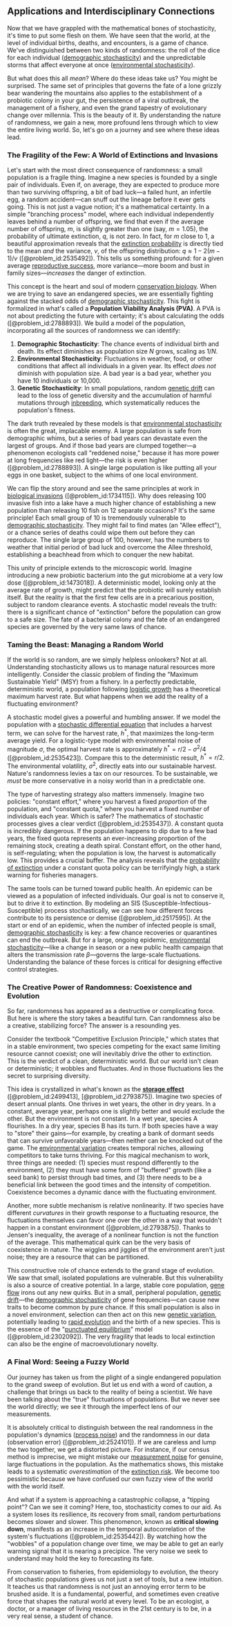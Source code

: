 ## Applications and Interdisciplinary Connections

Now that we have grappled with the mathematical bones of stochasticity, it's time to put some flesh on them. We have seen that the world, at the level of individual births, deaths, and encounters, is a game of chance. We've distinguished between two kinds of randomness: the roll of the dice for each individual ([demographic stochasticity](@article_id:146042)) and the unpredictable storms that affect everyone at once ([environmental stochasticity](@article_id:143658)).

But what does this all *mean*? Where do these ideas take us? You might be surprised. The same set of principles that governs the fate of a lone grizzly bear wandering the mountains also applies to the establishment of a probiotic colony in your gut, the persistence of a viral outbreak, the management of a fishery, and even the grand tapestry of evolutionary change over millennia. This is the beauty of it. By understanding the nature of randomness, we gain a new, more profound lens through which to view the entire living world. So, let's go on a journey and see where these ideas lead.

### The Fragility of the Few: A World of Extinctions and Invasions

Let's start with the most direct consequence of randomness: a small population is a fragile thing. Imagine a new species is founded by a single pair of individuals. Even if, on average, they are expected to produce more than two surviving offspring, a bit of bad luck—a failed hunt, an infertile egg, a random accident—can snuff out the lineage before it ever gets going. This is not just a vague notion; it's a mathematical certainty. In a simple "branching process" model, where each individual independently leaves behind a number of offspring, we find that even if the average number of offspring, $m$, is slightly greater than one (say, $m = 1.05$), the probability of ultimate extinction, $q$, is not zero. In fact, for $m$ close to $1$, a beautiful approximation reveals that the [extinction probability](@article_id:262331) is directly tied to the mean *and* the variance, $v$, of the offspring distribution: $q \approx 1 - 2(m-1)/v$ ([@problem_id:2535492]). This tells us something profound: for a given average [reproductive success](@article_id:166218), more variance—more boom and bust in family sizes—*increases* the danger of extinction.

This concept is the heart and soul of modern [conservation biology](@article_id:138837). When we are trying to save an endangered species, we are essentially fighting against the stacked odds of [demographic stochasticity](@article_id:146042). This fight is formalized in what's called a **Population Viability Analysis (PVA)**. A PVA is not about predicting the future with certainty; it's about calculating the odds ([@problem_id:2788893]). We build a model of the population, incorporating all the sources of randomness we can identify:

1.  **Demographic Stochasticity**: The chance events of individual birth and death. Its effect diminishes as population size $N$ grows, scaling as $1/N$.
2.  **Environmental Stochasticity**: Fluctuations in weather, food, or other conditions that affect all individuals in a given year. Its effect *does not* diminish with population size. A bad year is a bad year, whether you have 10 individuals or 10,000.
3.  **Genetic Stochasticity**: In small populations, random [genetic drift](@article_id:145100) can lead to the loss of genetic diversity and the accumulation of harmful mutations through [inbreeding](@article_id:262892), which systematically reduces the population's fitness.

The dark truth revealed by these models is that [environmental stochasticity](@article_id:143658) is often the great, implacable enemy. A large population is safe from demographic whims, but a series of bad years can devastate even the largest of groups. And if those bad years are clumped together—a phenomenon ecologists call "reddened noise," because it has more power at long frequencies like red light—the risk is even higher ([@problem_id:2788893]). A single large population is like putting all your eggs in one basket, subject to the whims of one local environment.

We can flip the story around and see the same principles at work in [biological invasions](@article_id:182340) ([@problem_id:1734115]). Why does releasing 100 invasive fish into a lake have a much higher chance of establishing a new population than releasing 10 fish on 12 separate occasions? It's the same principle! Each small group of 10 is tremendously vulnerable to [demographic stochasticity](@article_id:146042). They might fail to find mates (an "Allee effect"), or a chance series of deaths could wipe them out before they can reproduce. The single large group of 100, however, has the numbers to weather that initial period of bad luck and overcome the Allee threshold, establishing a beachhead from which to conquer the new habitat.

This unity of principle extends to the microscopic world. Imagine introducing a new probiotic bacterium into the gut microbiome at a very low dose ([@problem_id:1473018]). A deterministic model, looking only at the average rate of growth, might predict that the probiotic will surely establish itself. But the reality is that the first few cells are in a precarious position, subject to random clearance events. A stochastic model reveals the truth: there is a significant chance of "extinction" before the population can grow to a safe size. The fate of a bacterial colony and the fate of an endangered species are governed by the very same laws of chance.

### Taming the Beast: Managing a Random World

If the world is so random, are we simply helpless onlookers? Not at all. Understanding stochasticity allows us to manage
natural resources more intelligently. Consider the classic problem of finding the "Maximum Sustainable Yield" (MSY) from a fishery. In a perfectly predictable, deterministic world, a population following [logistic growth](@article_id:140274) has a theoretical maximum harvest rate. But what happens when we add the reality of a fluctuating environment?

A stochastic model gives a powerful and humbling answer. If we model the population with a [stochastic differential equation](@article_id:139885) that includes a harvest term, we can solve for the harvest rate, $h^*$, that maximizes the long-term average yield. For a logistic-type model with environmental noise of magnitude $\sigma$, the optimal harvest rate is approximately $h^* = r/2 - \sigma^2/4$ ([@problem_id:2535423]). Compare this to the deterministic result, $h^* = r/2$. The environmental volatility, $\sigma^2$, directly eats into our sustainable harvest. Nature's randomness levies a tax on our resources. To be sustainable, we *must* be more conservative in a noisy world than in a predictable one.

The type of harvesting strategy also matters immensely. Imagine two policies: "constant effort," where you harvest a fixed *proportion* of the population, and "constant quota," where you harvest a fixed *number* of individuals each year. Which is safer? The mathematics of stochastic processes gives a clear verdict ([@problem_id:2535437]). A constant quota is incredibly dangerous. If the population happens to dip due to a few bad years, the fixed quota represents an ever-increasing proportion of the remaining stock, creating a death spiral. Constant effort, on the other hand, is self-regulating; when the population is low, the harvest is automatically low. This provides a crucial buffer. The analysis reveals that the [probability of extinction](@article_id:270375) under a constant quota policy can be terrifyingly high, a stark warning for fisheries managers.

The same tools can be turned toward public health. An epidemic can be viewed as a population of infected individuals. Our goal is not to conserve it, but to drive it to extinction. By modeling an SIS (Susceptible-Infectious-Susceptible) process stochastically, we can see how different forces contribute to its persistence or demise ([@problem_id:2517595]). At the start or end of an epidemic, when the number of infected people is small, [demographic stochasticity](@article_id:146042) is key: a few chance recoveries or quarantines can end the outbreak. But for a large, ongoing epidemic, [environmental stochasticity](@article_id:143658)—like a change in season or a new public health campaign that alters the transmission rate $\beta$—governs the large-scale fluctuations. Understanding the balance of these forces is critical for designing effective control strategies.

### The Creative Power of Randomness: Coexistence and Evolution

So far, randomness has appeared as a destructive or complicating force. But here is where the story takes a beautiful turn. Can randomness also be a creative, stabilizing force? The answer is a resounding yes.

Consider the textbook "Competitive Exclusion Principle," which states that in a stable environment, two species competing for the exact same limiting resource cannot coexist; one will inevitably drive the other to extinction. This is the verdict of a clean, deterministic world. But our world isn't clean or deterministic; it wobbles and fluctuates. And in those fluctuations lies the secret to surprising diversity.

This idea is crystallized in what's known as the **[storage effect](@article_id:149113)** ([@problem_id:2499413], [@problem_id:2793875]). Imagine two species of desert annual plants. One thrives in wet years, the other in dry years. In a constant, average year, perhaps one is slightly better and would exclude the other. But the environment is not constant. In a wet year, species A flourishes. In a dry year, species B has its turn. If both species have a way to "store" their gains—for example, by creating a bank of dormant seeds that can survive unfavorable years—then neither can be knocked out of the game. The [environmental variation](@article_id:178081) creates temporal niches, allowing competitors to take turns thriving. For this magical mechanism to work, three things are needed: (1) species must respond differently to the environment, (2) they must have some form of "buffered" growth (like a seed bank) to persist through bad times, and (3) there needs to be a beneficial link between the good times and the intensity of competition. Coexistence becomes a dynamic dance with the fluctuating environment.

Another, more subtle mechanism is relative nonlinearity. If two species have different *curvatures* in their growth response to a fluctuating resource, the fluctuations themselves can favor one over the other in a way that wouldn't happen in a constant environment ([@problem_id:2793875]). Thanks to Jensen's inequality, the average of a nonlinear function is not the function of the average. This mathematical quirk can be the very basis of coexistence in nature. The wiggles and jiggles of the environment aren't just noise; they are a resource that can be partitioned.

This constructive role of chance extends to the grand stage of evolution. We saw that small, isolated populations are vulnerable. But this vulnerability is also a source of creative potential. In a large, stable core population, [gene flow](@article_id:140428) irons out any new quirks. But in a small, peripheral population, [genetic drift](@article_id:145100)—the [demographic stochasticity](@article_id:146042) of gene frequencies—can cause new traits to become common by pure chance. If this small population is also in a novel environment, selection can then act on this new [genetic variation](@article_id:141470), potentially leading to [rapid evolution](@article_id:204190) and the birth of a new species. This is the essence of the "[punctuated equilibrium](@article_id:147244)" model ([@problem_id:2302092]). The very fragility that leads to local extinction can also be the engine of macroevolutionary novelty.

### A Final Word: Seeing a Fuzzy World

Our journey has taken us from the plight of a single endangered population to the grand sweep of evolution. But let us end with a word of caution, a challenge that brings us back to the reality of being a scientist. We have been talking about the "true" fluctuations of populations. But we never see the world directly; we see it through the imperfect lens of our measurements.

It is absolutely critical to distinguish between the real randomness in the population's dynamics ([process noise](@article_id:270150)) and the randomness in our data (observation error) ([@problem_id:2524101]). If we are careless and lump the two together, we get a distorted picture. For instance, if our census method is imprecise, we might mistake our [measurement noise](@article_id:274744) for genuine, large fluctuations in the population. As the mathematics shows, this mistake leads to a systematic *overestimation* of the [extinction risk](@article_id:140463). We become too pessimistic because we have confused our own fuzzy view of the world with the world itself.

And what if a system is approaching a catastrophic collapse, a "tipping point"? Can we see it coming? Here, too, stochasticity comes to our aid. As a system loses its resilience, its recovery from small, random perturbations becomes slower and slower. This phenomenon, known as **critical slowing down**, manifests as an increase in the temporal autocorrelation of the system's fluctuations ([@problem_id:2535442]). By watching how the "wobbles" of a population change over time, we may be able to get an early warning signal that it is nearing a precipice. The very noise we seek to understand may hold the key to forecasting its fate.

From conservation to fisheries, from epidemiology to evolution, the theory of stochastic populations gives us not just a set of tools, but a new intuition. It teaches us that randomness is not just an annoying error term to be brushed aside. It is a fundamental, powerful, and sometimes even creative force that shapes the natural world at every level. To be an ecologist, a doctor, or a manager of living resources in the 21st century is to be, in a very real sense, a student of chance.